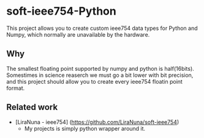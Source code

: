 # soft-ieee754-Python
This project allows you to create custom ieee754 data types for Python and Numpy, which normally are unavailable by the hardware.
## Why
The smallest floating point supported by numpy and python is half(16bits). Somestimes in science reaserch we must go a bit lower with bit precision, and this project should allow you to create every ieee754 floatin point format.

## Related work 

* [LiraNuna - ieee754] (https://github.com/LiraNuna/soft-ieee754)
    - My projects is simply python wrapper around it.